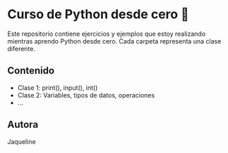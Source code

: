 # Curso de Python desde cero 🐍

Este repositorio contiene ejercicios y ejemplos que estoy realizando mientras aprendo Python desde cero. Cada carpeta representa una clase diferente.

## Contenido

- Clase 1: print(), input(), int()
- Clase 2: Variables, tipos de datos, operaciones
- ...

## Autora
Jaqueline
